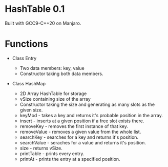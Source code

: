 # HashTable 0.1
Built with GCC9-C++20 on Manjaro.

# Functions
* Class Entry
  
  - Two data members: key, value
  - Constructor taking both data members.

* Class HashMap
  
  - 2D Array HashTable for storage
  - vSize containing size of the array
  - Constructor taking the size and generating as many slots as the given size.
  - keyMod - takes a key and returns it's probable position in the array.
  - insert - inserts at a given position if a free slot exists there.
  - removeKey - removes the first instance of that key.
  - removeValue - removes a given value from the whole list.
  - searchKey - searches for a key and returns it's position.
  - searchValue - seraches for a value and returns it's position.
  - size - returns vSize.
  - printTable - prints every entry.
  - printAt - prints the entry at a specified position.
  
